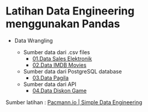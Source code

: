 # Latihan Data Engineering menggunakan Pandas
- Data Wrangling

    - Sumber data dari .csv files
        - [01.Data Sales Elektronik](data_wrangling/data_sales_elektronik/data_wrangling.ipynb)
        - [02.Data IMDB Movies](data_wrangling/data_imdb_movies/data_wrangling.ipynb)
    - Sumber data dari PostgreSQL database
        - [03.Data Pagila](data_wrangling/data_pagila/data_wrangling.ipynb)
    - Sumber data dari API
        - [04.Data Diskon Game](data_wrangling/data_diskon_game/data_wrangling.ipynb)


Sumber latihan : [Pacmann.io | Simple Data Engineering](https://pacmann.io/course/)